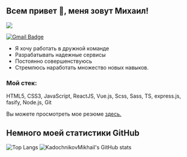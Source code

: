 ## Всем привет 👋, меня зовут Михаил!
![](https://komarev.com/ghpvc/?username=KadochnikovMikhail)

[![Gmail Badge](https://img.shields.io/badge/-divine.ekb.dev@gmail.com-c14438?style=flat&logo=Gmail&logoColor=white&link=mailto:divine.ekb.dev@gmail.com)](mailto:divine.ekb.dev@gmail.com) 

<ul>
  <li>Я хочу работать в дружной команде<br></li>
  <li>Разрабатывать надежные сервисы<br></li>
  <li>Постоянно совершенствуюсь<br></li>
  <li>Стремлюсь наработать множество новых навыков.<br></li>
</ul>  

### Мой стек: 
HTML5, CSS3, JavaScript, ReactJS, Vue.js, Scss, Sass, TS, express.js, fasify, Node.js, Git</p><p align='left'> Вы можете просмотреть мое резюме <a href='https://drive.google.com/file/d/1XuK-8f3bcY4Zdbk3ZTZdKmrBEs1CBAPT/view?usp=sharing' target=_blank><u>здесь</u>.</a></p>
## Немного моей статистики GitHub

![Top Langs](https://github-readme-stats.vercel.app/api/top-langs/?username=KadochnikovMikhail&show_icons=true)
![KadochnikovMikhail's GitHub stats](https://github-readme-stats.vercel.app/api?username=KadochnikovMikhail)
